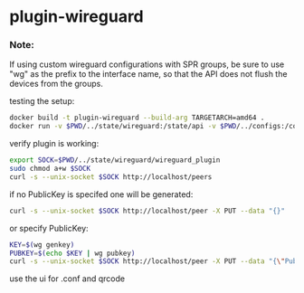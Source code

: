 # plugin-wireguard

### Note:
If using custom wireguard configurations with SPR groups, be sure to use "wg" as the prefix to the interface name,
so that the API does not flush the devices from the groups.


testing the setup:

```sh
docker build -t plugin-wireguard --build-arg TARGETARCH=amd64 .
docker run -v $PWD/../state/wireguard:/state/api -v $PWD/../configs:/configs plugin-wireguard
```

verify plugin is working:
```sh
export SOCK=$PWD/../state/wireguard/wireguard_plugin
sudo chmod a+w $SOCK
curl -s --unix-socket $SOCK http://localhost/peers
```

if no PublicKey is specifed one will be generated:
```sh
curl -s --unix-socket $SOCK http://localhost/peer -X PUT --data "{}"
```

or specify PublicKey:
```sh
KEY=$(wg genkey)
PUBKEY=$(echo $KEY | wg pubkey)
curl -s --unix-socket $SOCK http://localhost/peer -X PUT --data "{\"PublicKey\": \"${PUBKEY}\"}"
```

use the ui for .conf and qrcode

